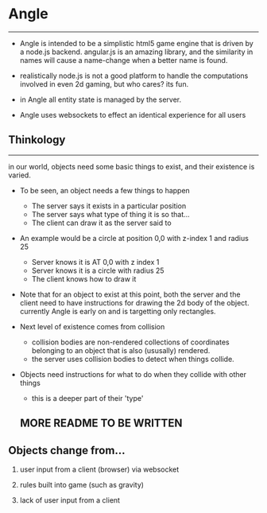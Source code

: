 Angle
=

--------
* Angle is intended to be a simplistic html5 game engine
that is driven by a node.js backend. angular.js is an amazing library, and
the similarity in names will cause a name-change when a better name is found.

* realistically node.js is not a good platform to handle the computations involved
in even 2d gaming, but who cares? its fun.

* in Angle all entity state is managed by the server.

* Angle uses websockets to effect an identical experience for all users

Thinkology
-
---------
in our world, objects need some basic things to exist, and their existence is varied.

* To be seen, an object needs a few things to happen
	* The server says it exists in a particular position
	* The server says what type of thing it is so that...
	* The client can draw it as the server said to
* An example would be a circle at position 0,0 with z-index 1 and radius 25
	* Server knows it is AT 0,0 with z index 1
	* Server knows it is a circle with radius 25
	* The client knows how to draw it
* Note that for an object to exist at this point, both the server and the client
need to have instructions for drawing the 2d body of the object. currently Angle is
early on and is targetting only rectangles.

* Next level of existence comes from collision
	* collision bodies are non-rendered collections of coordinates belonging
	to an object that is also (ususally) rendered.
	* the server uses collision bodies to detect when things collide.

* Objects need instructions for what to do when they collide with other things
	* this is a deeper part of their 'type'

	MORE README TO BE WRITTEN
	-

Objects change from...
-  

1. user input from a client (browser) via websocket

2. rules built into game (such as gravity)

3. lack of user input from a client

